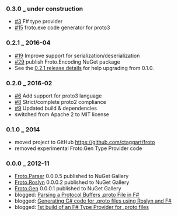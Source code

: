 
### 0.3.0 _ under construction
  * [#3](https://github.com/ctaggart/froto/issues/3) F# type provider
  * [#15](https://github.com/ctaggart/froto/issues/15) froto.exe code generator for proto3

### 0.2.1 _ 2016-04
  * [#19](https://github.com/ctaggart/froto/issues/19) Improve support for serialization/deserialization
  * [#29](https://github.com/ctaggart/froto/issues/29) publish Froto.Encoding NuGet package
  * See the [0.2.1 release details](https://github.com/ctaggart/froto/releases/tag/0.2.1) for help upgrading from 0.1.0.

### 0.2.0 _ 2016-02

  * [#6](https://github.com/ctaggart/froto/issues/6) Add support for proto3 language
  * [#8](https://github.com/ctaggart/froto/issues/8) Strict/complete proto2 compliance
  * [#9](https://github.com/ctaggart/froto/pull/9) Updated build & dependencies
  * switched from Apache 2 to MIT license

### 0.1.0 _ 2014
  * moved project to GitHub https://github.com/ctaggart/froto
  * removed experimental Froto.Gen Type Provider code

### 0.0.0 _ 2012-11
  * [Froto.Parser](https://www.nuget.org/packages/Froto.Parser/) 0.0.0.5 published to NuGet Gallery
  * [Froto.Roslyn](https://www.nuget.org/packages/Froto.Roslyn/) 0.0.0.2 published to NuGet Gallery
  * [Froto.Gen](https://www.nuget.org/packages/Froto.Gen/) 0.0.0.1 published to NuGet Gallery
  * blogged: [Parsing a Protocol Buffers .proto File in F#](http://blog.ctaggart.com/2012/11/parsing-protocol-buffers-proto-file-in-f.html)
  * blogged: [Generating C# code for .proto files using Roslyn and F#](http://blog.ctaggart.com/2012/11/generating-c-code-for-proto-files-using.html)
  * blogged: [1st build of an F# Type Provider for .proto files](http://blog.ctaggart.com/2012/11/1st-build-of-f-type-provider-for-proto.html)
